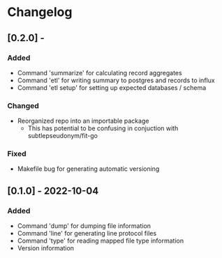 # Changelog

## [0.2.0] -
### Added
- Command 'summarize' for calculating record aggregates
- Command 'etl' for writing summary to postgres and records to influx
- Command 'etl setup' for setting up expected databases / schema

### Changed
- Reorganized repo into an importable package
	- This has potential to be confusing in conjuction with subtlepseudonym/fit-go

### Fixed
- Makefile bug for generating automatic versioning

## [0.1.0] - 2022-10-04
### Added
- Command 'dump' for dumping file information
- Command 'line' for generating line protocol files
- Command 'type' for reading mapped file type information
- Version information
